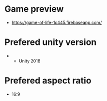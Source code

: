 # Game preview
- https://game-of-life-1c445.firebaseapp.com/

# Prefered unity version
- + Unity 2018

# Prefered aspect ratio
- 16:9